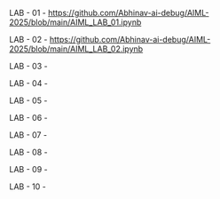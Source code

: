 LAB - 01 - https://github.com/Abhinav-ai-debug/AIML-2025/blob/main/AIML_LAB_01.ipynb

LAB - 02 - https://github.com/Abhinav-ai-debug/AIML-2025/blob/main/AIML_LAB_02.ipynb

LAB - 03 -

LAB - 04 - 

LAB - 05 -

LAB - 06 -

LAB - 07 -

LAB - 08 -

LAB - 09 -

LAB - 10 -
